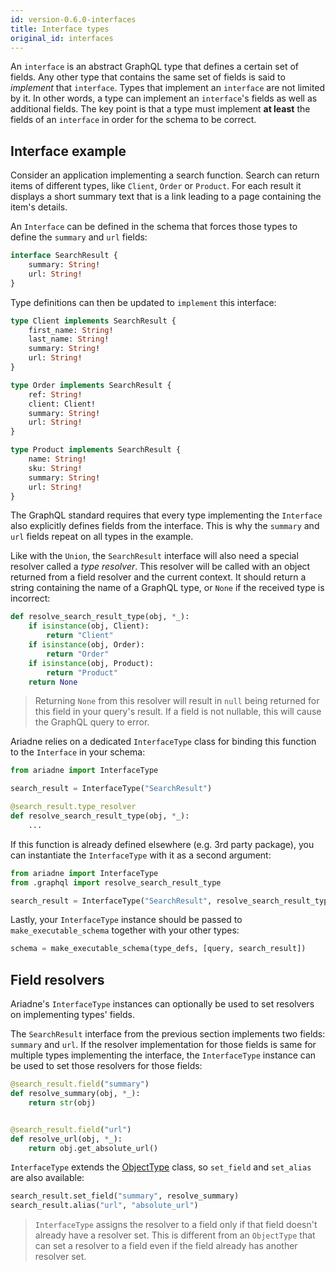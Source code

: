 ```yaml
---
id: version-0.6.0-interfaces
title: Interface types
original_id: interfaces
---
```



An `interface` is an abstract GraphQL type that defines a certain set of fields.  Any other type that contains the same set of fields is said to *implement* that `interface`. Types that implement an `interface` are not limited by it. In other words, a type can implement an `interface`'s fields as well as additional fields.  The key point is that a type must implement **at least** the fields of an `interface` in order for the schema to be correct.  

## Interface example

Consider an application implementing a search function. Search can return items of different types, like `Client`, `Order` or `Product`. For each result it displays a short summary text that is a link leading to a page containing the item's details.

An `Interface` can be defined in the schema that forces those types to define the `summary` and `url` fields:

```graphql
interface SearchResult {
    summary: String!
    url: String!
}
```

Type definitions can then be updated to `implement` this interface:

```graphql
type Client implements SearchResult {
    first_name: String!
    last_name: String!
    summary: String!
    url: String!
}

type Order implements SearchResult {
    ref: String!
    client: Client!
    summary: String!
    url: String!
}

type Product implements SearchResult {
    name: String!
    sku: String!
    summary: String!
    url: String!
}
```

The GraphQL standard requires that every type implementing the `Interface` also explicitly defines fields from the interface. This is why the `summary` and `url` fields repeat on all types in the example.

Like with the `Union`, the `SearchResult` interface will also need a special resolver called a *type resolver*. This resolver will be called with an object returned from a field resolver and the current context. It should return a string containing the name of a GraphQL type, or `None` if the received type is incorrect:

```python
def resolve_search_result_type(obj, *_):
    if isinstance(obj, Client):
        return "Client"
    if isinstance(obj, Order):
        return "Order"
    if isinstance(obj, Product):
        return "Product"
    return None
```

> Returning `None` from this resolver will result in `null` being returned for this field in your query's result. If a field is not nullable, this will cause the GraphQL query to error.

Ariadne relies on a dedicated `InterfaceType` class for binding this function to the `Interface` in your schema:

```python
from ariadne import InterfaceType

search_result = InterfaceType("SearchResult")

@search_result.type_resolver
def resolve_search_result_type(obj, *_):
    ...
```

If this function is already defined elsewhere (e.g. 3rd party package), you can instantiate the `InterfaceType` with it as a second argument:

```python
from ariadne import InterfaceType
from .graphql import resolve_search_result_type

search_result = InterfaceType("SearchResult", resolve_search_result_type)
```

Lastly, your `InterfaceType` instance should be passed to `make_executable_schema` together with your other types:

```python
schema = make_executable_schema(type_defs, [query, search_result])
```


## Field resolvers

Ariadne's `InterfaceType` instances can optionally be used to set resolvers on implementing types' fields.

The `SearchResult` interface from the previous section implements two fields: `summary` and `url`. If the resolver implementation for those fields is same for multiple types implementing the interface, the `InterfaceType` instance can be used to set those resolvers for those fields:

```python
@search_result.field("summary")
def resolve_summary(obj, *_):
    return str(obj)


@search_result.field("url")
def resolve_url(obj, *_):
    return obj.get_absolute_url()
```

`InterfaceType` extends the [ObjectType](resolvers.md) class, so `set_field` and `set_alias` are also available:

```python
search_result.set_field("summary", resolve_summary)
search_result.alias("url", "absolute_url")
```

> `InterfaceType` assigns the resolver to a field only if that field doesn't already have a resolver set. This is different from an `ObjectType` that can set a resolver to a field even if the field already has another resolver set.
